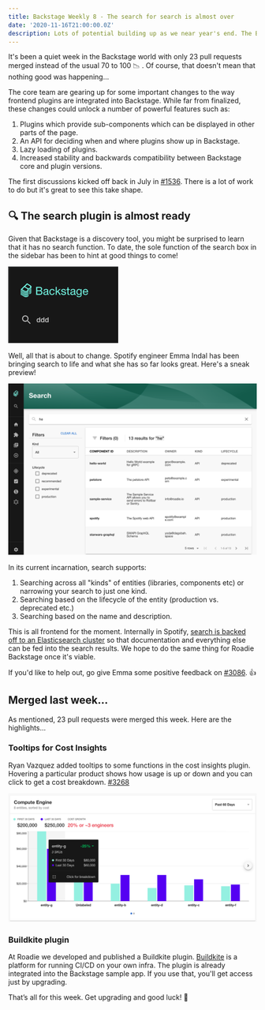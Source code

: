 ```yaml
---
title: Backstage Weekly 8 - The search for search is almost over
date: '2020-11-16T21:00:00.0Z'
description: Lots of potential building up as we near year's end. The Backstage search plugin is nearly ready.
---
```


It's been a quiet week in the Backstage world with only 23 pull requests merged instead of the usual 70 to 100 📉 . Of course, that doesn't mean that nothing good was happening...

The core team are gearing up for some important changes to the way frontend plugins are integrated into Backstage. While far from finalized, these changes could unlock a number of powerful features such as:

1. Plugins which provide sub-components which can be displayed in other parts of the page.
2. An API for deciding when and where plugins show up in Backstage.
3. Lazy loading of plugins.
4. Increased stability and backwards compatibility between Backstage core and plugin versions.

The first discussions kicked off back in July in [#1536](https://github.com/backstage/backstage/issues/1536). There is a lot of work to do but it's great to see this take shape.

## 🔍 The search plugin is almost ready

Given that Backstage is a discovery tool, you might be surprised to learn that it has no search function. To date, the sole function of the search box in the sidebar has been to hint at good things to come!

![a search box in the sidebar under a Backstage logo](./search-in-sidebar.png)

Well, all that is about to change. Spotify engineer Emma Indal has been bringing search to life and what she has so far looks great. Here's a sneak preview!

![the search page in backstage with filtering](./search-interface.png)

In its current incarnation, search supports:

1. Searching across all "kinds" of entities (libraries, components etc) or narrowing your search to just one kind.
2. Searching based on the lifecycle of the entity (production vs. deprecated etc.)
3. Searching based on the name and description.

This is all frontend for the moment. Internally in Spotify, [search is backed off to an Elasticsearch cluster](https://github.com/backstage/backstage/issues/1499#issuecomment-655373427) so that documentation and everything else can be fed into the search results. We hope to do the same thing for Roadie Backstage once it's viable.

If you'd like to help out, go give Emma some positive feedback on [#3086](https://github.com/backstage/backstage/pull/3086). 👍

## Merged last week...

As mentioned, 23 pull requests were merged this week. Here are the highlights...

### Tooltips for Cost Insights

Ryan Vazquez added tooltips to some functions in the cost insights plugin. Hovering a particular product shows how usage is up or down and you can click to get a cost breakdown. [#3268](https://github.com/backstage/backstage/pull/3268)

![a chart showing the cost of compute for different Backstage entities](./cost-tooltips.png)

### Buildkite plugin

At Roadie we developed and published a Buildkite plugin. [Buildkite](https://buildkite.com/) is a platform for running CI/CD on your own infra. The plugin is already integrated into the Backstage sample app. If you use that, you'll get access just by upgrading.

That’s all for this week. Get upgrading and good luck! 🚀
